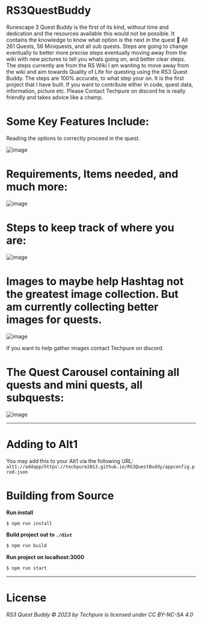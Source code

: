 # RS3QuestBuddy
Runescape 3 Quest Buddy is the first of its kind, without time and dedication and the resources available this would not be possible. It contains the knowledge to know what option is the next in the quest 🎉 All 261 Quests, 56 Miniquests, and all sub quests. Steps are going to change eventually to better more precise steps eventually moving away from the wiki with new pictures to tell you whats going on, and better clear steps. The steps currently are from the RS Wiki I am wanting to move away from the wiki and aim towards Quality of Life for questing using the RS3 Quest Buddy. The steps are 100% accurate, to what step your on. It is the first project that I have built. If you want to contribute either in code, quest data, information, picture etc. Please Contact Techpure on discord he is really friendly and takes advice like a champ.

# Some Key Features Include:
Reading the options to correctly proceed in the quest. 

![image](https://github.com/Techpure2013/RS3QuestBuddy/assets/149278134/a4a847fb-805d-49a3-93c3-6e62c2cd45f9)

# Requirements, Items needed, and much more:

![image](https://github.com/Techpure2013/RS3QuestBuddy/assets/149278134/23a1449b-8509-46d2-ba37-63dfe0f7edb4)


# Steps to keep track of where you are:

![image](https://github.com/Techpure2013/RS3QuestBuddy/assets/149278134/d0215308-4fc0-4935-8e4a-7a7d1001727f)

# Images to maybe help Hashtag not the greatest image collection. But am currently collecting better images for quests.

![image](https://github.com/Techpure2013/RS3QuestBuddy/assets/149278134/feda60c0-0753-4a9a-8f32-d05a3e04cb8c)

If you want to help gather images contact Techpure on discord.

# The Quest Carousel containing all quests and mini quests, all subquests:

![image](https://github.com/Techpure2013/RS3QuestBuddy/assets/149278134/35aa04f1-9371-4e81-8c11-15be0c01be57)

---

# Adding to Alt1
You may add this to your Alt1 via the following URL:
`alt1://addapp/https://techpure2013.github.io/RS3QuestBuddy/appconfig.prod.json`

# Building from Source
**Run install**
```bash
$ npm run install
```

**Build project out to `./dist`**
```bash
$ npm run build
```

**Run project on localhost:3000**
```bash
$ npm run start
```
----
# License
*RS3 Quest Buddy © 2023 by Techpure is licensed under CC BY-NC-SA 4.0*
